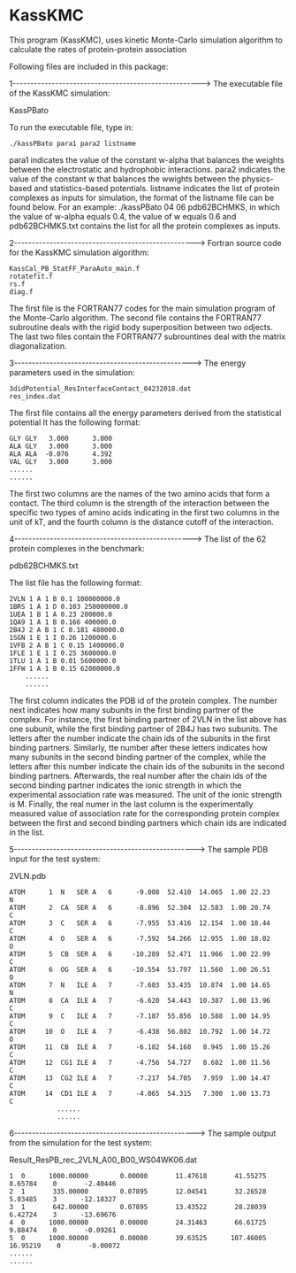 # KassKMC
This program (KassKMC), uses kinetic Monte-Carlo simulation algorithm to calculate the rates of protein-protein association

Following files are included in this package:

1----------------------------------------------------->
The executable file of the KassKMC simulation: 

KassPBato

To run the executable file, type in:

	./kassPBato para1 para2 listname
	
para1 indicates the value of the constant w-alpha that balances the weights between the electrostatic and hydrophobic interactions.
para2 indicates the value of the constant w that balances the wwights between the physics-based and statistics-based potentials.
listname indicates the list of protein complexes as inputs for simulation, the format of the listname file can be found below.
For an example: ./kassPBato 04 06 pdb62BCHMKS, in which the value of w-alpha equals 0.4, the value of w equals 0.6 and pdb62BCHMKS.txt contains the list for all the protein complexes as inputs.


2--------------------------------------------------->
Fortran source code for the KassKMC simulation algorithm:

	KassCal_PB_StatFF_ParaAuto_main.f
	rotatefit.f
	rs.f
	diag.f

The first file is the FORTRAN77 codes for the main simulation program of the Monte-Carlo algorithm. The second file contains the FORTRAN77 subroutine deals with the rigid body superposition between two odjects. The last two files contain the FORTRAN77 subrountines deal with the matrix diagonalization.

3-------------------------------------------------->
The energy parameters used in the simulation:

	3didPotential_ResInterfaceContact_04232018.dat
	res_index.dat

The first file contains all the energy parameters derived from the statistical potential
It has the following format:

	GLY GLY   3.000      3.000
	ALA GLY   3.000      3.000
	ALA ALA  -0.076      4.392
	VAL GLY   3.000      3.000
	......
	......

The first two columns are the names of the two amino acids that form a contact. The third column is the strength of the interaction between the specific two types of amino acids indicating in the first two columns in the unit of kT, and the fourth column is the distance cutoff of the interaction.


4-------------------------------------------------->
The list of the 62 protein complexes in the benchmark:

pdb62BCHMKS.txt

The list file has the following format:

	2VLN 1 A 1 B 0.1 100000000.0
	1BRS 1 A 1 D 0.103 250000000.0 
	1UEA 1 B 1 A 0.23 200000.0	 
	1QA9 1 A 1 B 0.166 400000.0	 
	2B4J 2 A B 1 C 0.181 480000.0	
	1SGN 1 E 1 I 0.26 1200000.0	 
	1VFB 2 A B 1 C 0.15 1400000.0 
	1FLE 1 E 1 I 0.25 3600000.0	 
	1TLU 1 A 1 B 0.01 5600000.0  
	1FFW 1 A 1 B 0.15 62000000.0 
		......
		......

The first column indicates the PDB id of the protein complex. The number next indicates how many subunits in the first binding partner of the complex. 
For instance, the first binding partner of 2VLN in the list above has one subunit, while the first binding partner of 2B4J has two subunits.
The letters after the number indicate the chain ids of the subunits in the first binding partners.
Similarly, tte number after these letters indicates how many subunits in the second binding partner of the complex, while the letters after this number indicate the chain ids of the subunits in the second binding partners. Afterwards, the real number after the chain ids of the second binding partner indicates the ionic strength in which the experimental association rate was measured. The unit of the ionic strength is M. Finally, the real numer in the last column is the experimentally measured value of association rate for the corresponding protein complex between the first and second binding partners which chain ids are indicated in the list. 


5--------------------------------------------------->
The sample PDB input for the test system:

2VLN.pdb

	ATOM      1  N   SER A   6      -9.008  52.410  14.065  1.00 22.23           N  
	ATOM      2  CA  SER A   6      -8.896  52.304  12.583  1.00 20.74           C  
	ATOM      3  C   SER A   6      -7.955  53.416  12.154  1.00 18.44           C  
	ATOM      4  O   SER A   6      -7.592  54.266  12.955  1.00 18.02           O  
	ATOM      5  CB  SER A   6     -10.289  52.471  11.966  1.00 22.99           C  
	ATOM      6  OG  SER A   6     -10.554  53.797  11.560  1.00 26.51           O  
	ATOM      7  N   ILE A   7      -7.603  53.435  10.874  1.00 14.65           N  
	ATOM      8  CA  ILE A   7      -6.620  54.443  10.387  1.00 13.96           C  
	ATOM      9  C   ILE A   7      -7.187  55.856  10.588  1.00 14.95           C  
	ATOM     10  O   ILE A   7      -6.438  56.802  10.792  1.00 14.72           O  
	ATOM     11  CB  ILE A   7      -6.182  54.168   8.945  1.00 15.26           C  
	ATOM     12  CG1 ILE A   7      -4.756  54.727   8.682  1.00 11.56           C  
	ATOM     13  CG2 ILE A   7      -7.217  54.705   7.959  1.00 14.47           C  
	ATOM     14  CD1 ILE A   7      -4.065  54.315   7.300  1.00 13.73           C  
				......
				......


6--------------------------------------------------->
The sample output from the simulation for the test system:

Result_ResPB_rec_2VLN_A00_B00_WS04WK06.dat



    1  0      1000.00000        0.00000       11.47618       41.55275        8.65784    0       -2.40446
    2  1       335.00000        0.07895       12.04541       32.26528        5.03485    3      -12.18327
    3  1       642.00000        0.07895       13.43522       28.28039        6.42724    3      -13.69676
    4  0      1000.00000        0.00000       24.31463       66.61725        9.88474    0       -0.09261
    5  0      1000.00000        0.00000       39.63525      107.46005       16.95219    0       -0.00072
	......
	......
